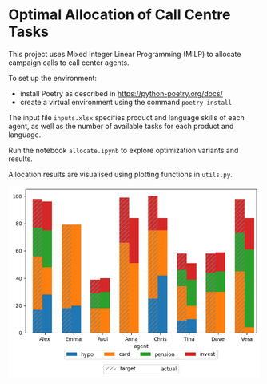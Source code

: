# Optimal Allocation of Call Centre Tasks

This project uses Mixed Integer Linear Programming (MILP) to allocate
campaign calls to call center agents.

To set up the environment:

- install Poetry as described in <https://python-poetry.org/docs/>
- create a virtual environment using the command `poetry install`

The input file `inputs.xlsx` specifies product and language skills of each agent,
as well as the number of available tasks for each product and language.

Run the notebook `allocate.ipynb` to explore optimization variants and results.

Allocation results are visualised using plotting functions in `utils.py`.

![allocation plot](allocation_plot.png)
